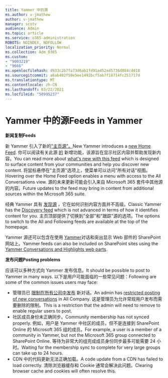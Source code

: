 ```yaml
---
title: Yammer 中的源
ms.author: v-jmathew
author: v-jmathew
manager: scotv
audience: Admin
ms.topic: article
ms.service: o365-administration
ROBOTS: NOINDEX, NOFOLLOW
localization_priority: Normal
ms.collection: Adm_O365
ms.custom:
- "9003219"
- "9666"
ms.openlocfilehash: d933c2b7fa73d6ab1fd91a452ed5736d084cdd18
ms.sourcegitcommit: a6ab402f59e5ee1492bcf5ab7f18714fc251717d
ms.translationtype: MT
ms.contentlocale: zh-CN
ms.lasthandoff: 03/22/2021
ms.locfileid: "50995237"
---
```

# <a name="feeds-in-yammer"></a><span data-ttu-id="d9a27-102">Yammer 中的源</span><span class="sxs-lookup"><span data-stu-id="d9a27-102">Feeds in Yammer</span></span>

<span data-ttu-id="d9a27-103">**新闻复制**</span><span class="sxs-lookup"><span data-stu-id="d9a27-103">**Feeds**</span></span>

<span data-ttu-id="d9a27-104">新 Yammer 引入了新的["主页源"。](https://support.microsoft.com/office/what-s-in-the-yammer-home-feed-8fff52dd-5b38-468c-b963-fa4c6a4f9254)</span><span class="sxs-lookup"><span data-stu-id="d9a27-104">New Yammer introduces a [new Home Feed](https://support.microsoft.com/office/what-s-in-the-yammer-home-feed-8fff52dd-5b38-468c-b963-fa4c6a4f9254).</span></span> <span data-ttu-id="d9a27-105">你可以阅读有关此源 [的](https://techcommunity.microsoft.com/t5/yammer-blog/yammer-discovery-what-is-in-my-feed/ba-p/1596230) 新增功能，该源旨在显示社区内容并帮助发现新内容。</span><span class="sxs-lookup"><span data-stu-id="d9a27-105">You can read more about [what's new with this feed](https://techcommunity.microsoft.com/t5/yammer-blog/yammer-discovery-what-is-in-my-feed/ba-p/1596230) which is designed to surface content from your communities and help you discover new content.</span></span> <span data-ttu-id="d9a27-106">将鼠标悬停在"主页源"选项上，使菜单可以访问"所有对话"视图。</span><span class="sxs-lookup"><span data-stu-id="d9a27-106">Hovering over the Home Feed option enables a menu with access to the All Conversations view.</span></span> <span data-ttu-id="d9a27-107">源的未来更新可能会引入来自 Microsoft 365 套件中其他源的内容。</span><span class="sxs-lookup"><span data-stu-id="d9a27-107">Future updates to the feed may bring in content from additional sources within the Microsoft 365 suite.</span></span>

<span data-ttu-id="d9a27-108">经典 Yammer 具有 [发现源](https://support.microsoft.com/office/what-s-in-the-yammer-discovery-feed-28ba9a79-2bde-4e7c-8420-db2296c3ca49) ，它在如何识别内容方面并不高级。</span><span class="sxs-lookup"><span data-stu-id="d9a27-108">Classic Yammer has the [Discovery feed](https://support.microsoft.com/office/what-s-in-the-yammer-discovery-feed-28ba9a79-2bde-4e7c-8420-db2296c3ca49) which is not advanced in terms of how it identifies content for you.</span></span> <span data-ttu-id="d9a27-109">主页顶部提供了切换到"全部"和"跟踪"源的选项。</span><span class="sxs-lookup"><span data-stu-id="d9a27-109">The options to switch to the All and Following feeds are available at the top of the homepage.</span></span>

<span data-ttu-id="d9a27-110">Yammer 源还可以包含在使用 [Yammer](https://support.microsoft.com/office/use-a-yammer-web-part-in-sharepoint-online-a53cfa0c-3d09-42c8-a286-1038a81c59da)对话和突出显示 Web 部件的 SharePoint 网站上。</span><span class="sxs-lookup"><span data-stu-id="d9a27-110">Yammer feeds can also be included on SharePoint sites using the [Yammer Conversations and Highlights web parts](https://support.microsoft.com/office/use-a-yammer-web-part-in-sharepoint-online-a53cfa0c-3d09-42c8-a286-1038a81c59da).</span></span>

<span data-ttu-id="d9a27-111">**发布问题**</span><span class="sxs-lookup"><span data-stu-id="d9a27-111">**Posting problems**</span></span>

<span data-ttu-id="d9a27-112">应该可以多种方式向 Yammer 发布信息。</span><span class="sxs-lookup"><span data-stu-id="d9a27-112">It should be possible to post to Yammer in many ways.</span></span> <span data-ttu-id="d9a27-113">以下是用户可能面临的一些常见问题：</span><span class="sxs-lookup"><span data-stu-id="d9a27-113">Following are some of the common issues users may face:</span></span>

- <span data-ttu-id="d9a27-114">管理员已 [限制在所有公司中发布](https://support.microsoft.com/office/restrict-all-company-posts-in-yammer-3219d2ae-db15-4c9f-9dd2-28559ae39a97) 新对话。</span><span class="sxs-lookup"><span data-stu-id="d9a27-114">An admin has [restricted posting of new conversations](https://support.microsoft.com/office/restrict-all-company-posts-in-yammer-3219d2ae-db15-4c9f-9dd2-28559ae39a97) in All Company.</span></span> <span data-ttu-id="d9a27-115">这是管理员为允许常规用户发布而需要删除的限制。</span><span class="sxs-lookup"><span data-stu-id="d9a27-115">This is a restriction that the admin will need to remove to enable regular users to post.</span></span>
- <span data-ttu-id="d9a27-116">社区成员身份未正确同步。</span><span class="sxs-lookup"><span data-stu-id="d9a27-116">Community membership has not synced properly.</span></span> <span data-ttu-id="d9a27-117">例如，用户是 Yammer 中社区的成员，但不是连接到 SharePoint Online 的 Microsoft 365 组的成员。</span><span class="sxs-lookup"><span data-stu-id="d9a27-117">For example, a user is a member of a community in Yammer, but not the Microsoft 365 group connected to SharePoint Online.</span></span> <span data-ttu-id="d9a27-118">等待为非常大的组完成成员身份同步最多可能需要 24 小时。</span><span class="sxs-lookup"><span data-stu-id="d9a27-118">Waiting for the membership sync to complete for very large groups can take up to 24 hours.</span></span>
- <span data-ttu-id="d9a27-119">CDN 中的代码更新无法正确加载。</span><span class="sxs-lookup"><span data-stu-id="d9a27-119">A code update from a CDN has failed to load correctly.</span></span> <span data-ttu-id="d9a27-120">清除浏览器缓存和 Cookie 通常会解决此问题。</span><span class="sxs-lookup"><span data-stu-id="d9a27-120">Clearing browser cache and cookies will often resolve this.</span></span>
